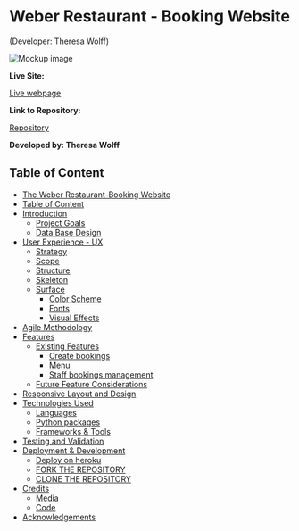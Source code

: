 # Weber Restaurant - Booking Website

(Developer: Theresa Wolff)

![Mockup image]()

**Live Site:**

[Live webpage]()

**Link to Repository:**

[Repository]()

**Developed by: Theresa Wolff**

## Table of Content

* [The Weber Restaurant-Booking Website](#the-weber-restaurant-booking-website)
* [Table of Content](#table-of-content)
* [Introduction](#introduction)
  * [Project Goals](#project-goals)
  * [Data Base Design](#data-base-design)
* [User Experience - UX](#user-experience---ux)
  * [Strategy](#strategy)
  * [Scope](#scope)
  * [Structure](#structure)
  * [Skeleton](#skeleton)
  * [Surface](#surface)
    - [Color Scheme](#color-scheme)
    - [Fonts](#fonts)
    - [Visual Effects](#visual-effects)
* [Agile Methodology](#agile-methodology)
* [Features](#features)
  * [Existing Features](#existing-features)
    - [Create bookings](#create-bookings)
    - [Menu](#menu)
    - [Staff bookings management](#staff-bookings-management)
  * [Future Feature Considerations](#future-feature-considerations)
* [Responsive Layout and Design](#responsive-layout-and-design)
* [Technologies Used](#technologies-used)
  * [Languages](#languages)
  * [Python packages](#python-packages)
  * [Frameworks \& Tools](#frameworks--tools)
* [Testing and Validation](#testing-and-validation)
* [Deployment \& Development](#deployment--development)
  * [Deploy on heroku](#deploy-on-heroku)
  * [FORK THE REPOSITORY](#fork-the-repository)
  * [CLONE THE REPOSITORY](#clone-the-repository)
* [Credits](#credits)
  * [Media](#media)
  * [Code](#code)
* [Acknowledgements](#acknowledgements)


